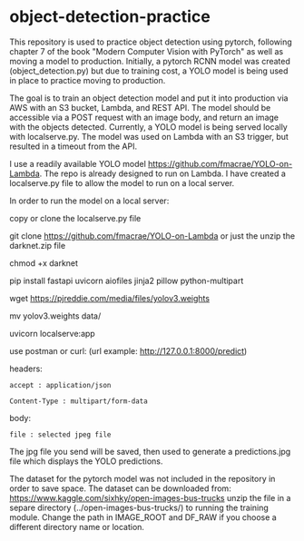# object-detection-practice

This repository is used to practice object detection using pytorch, following chapter 7 of the book "Modern Computer Vision with PyTorch" as well as moving a model to production. Initially, a pytorch RCNN model was created (object_detection.py) but due to training cost, a YOLO model is being used in place to practice moving to production.

The goal is to train an object detection model and put it into production via AWS with an S3 bucket, Lambda, and REST API. The model should be 
accessible via a POST request with an image body, and return an image with the objects detected. Currently, a YOLO model is being served locally with localserve.py. The model was used on Lambda with an S3 trigger, but resulted in a timeout from the API.

I use a readily available YOLO model https://github.com/fmacrae/YOLO-on-Lambda. The repo is already designed to run on Lambda. I have created a localserve.py file to allow the model to run on a local server.

In order to run the model on a local server:

copy or clone the localserve.py file

git clone https://github.com/fmacrae/YOLO-on-Lambda or just the unzip the darknet.zip file

chmod +x darknet

pip install fastapi uvicorn aiofiles jinja2 pillow python-multipart

wget https://pjreddie.com/media/files/yolov3.weights

mv yolov3.weights data/

uvicorn localserve:app

use postman or curl: 
(url example: http://127.0.0.1:8000/predict)

headers: 

    accept : application/json
    
    Content-Type : multipart/form-data
    
body:

    file : selected jpeg file

The jpg file you send will be saved, then used to generate a predictions.jpg file which displays the YOLO predictions.


The dataset for the pytorch model was not included in the repository in order to save space.
The dataset can be downloaded from:
https://www.kaggle.com/sixhky/open-images-bus-trucks
unzip the file in a separe directory (../open-images-bus-trucks/) to running the training module. Change the path in IMAGE_ROOT and DF_RAW if you choose a different directory name or location.
